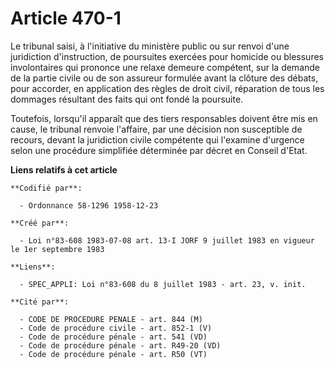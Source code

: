 # Article 470-1

Le tribunal saisi, à l'initiative du ministère public ou sur renvoi d'une juridiction d'instruction, de poursuites exercées
pour homicide ou blessures involontaires qui prononce une relaxe demeure compétent, sur la demande de la partie civile ou de
son assureur formulée avant la clôture des débats, pour accorder, en application des règles de droit civil, réparation de
tous les dommages résultant des faits qui ont fondé la poursuite.

Toutefois, lorsqu'il apparaît que des tiers responsables doivent être mis en cause, le tribunal renvoie l'affaire, par une
décision non susceptible de recours, devant la juridiction civile compétente qui l'examine d'urgence selon une procédure
simplifiée déterminée par décret en Conseil d'Etat.

**Liens relatifs à cet article**

	**Codifié par**:

	  - Ordonnance 58-1296 1958-12-23

	**Créé par**:

	  - Loi n°83-608 1983-07-08 art. 13-I JORF 9 juillet 1983 en vigueur le 1er septembre 1983

	**Liens**:

	  - SPEC_APPLI: Loi n°83-608 du 8 juillet 1983 - art. 23, v. init.

	**Cité par**:

	  - CODE DE PROCEDURE PENALE - art. 844 (M)
	  - Code de procédure civile - art. 852-1 (V)
	  - Code de procédure pénale - art. 541 (VD)
	  - Code de procédure pénale - art. R49-20 (VD)
	  - Code de procédure pénale - art. R50 (VT)
